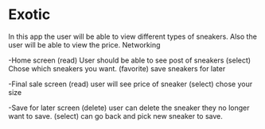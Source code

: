 # Exotic
In this app the user will be able to view different types of sneakers. Also the user will be able to view the price.
Networking


-Home screen
(read) User should be able to see post of sneakers
(select) Chose which sneakers you want.
(favorite) save sneakers for later



-Final sale screen
(read) user will see price of sneaker
(select) chose your size



-Save for later screen
(delete) user can delete the sneaker they no longer want to save.
(select) can go back and pick new sneaker to save.





